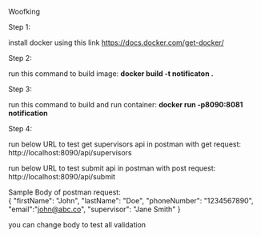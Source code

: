 Woofking

Step 1:

install docker using this link https://docs.docker.com/get-docker/

Step 2:

run this command to build image:   **docker build -t notificaton .**

Step 3:

run this command to build and run container:   **docker run -p8090:8081 notification**

Step 4:

run below URL to test get supervisors api in postman with get request:  
http://localhost:8090/api/supervisors

run below URL to test submit api in postman with post request:  
http://localhost:8090/api/submit

Sample Body of postman request:  
{
"firstName": "John",
"lastName": "Doe",
"phoneNumber": "1234567890",
"email":"john@abc.co",
"supervisor": "Jane Smith"
}

you can change body to test all validation




